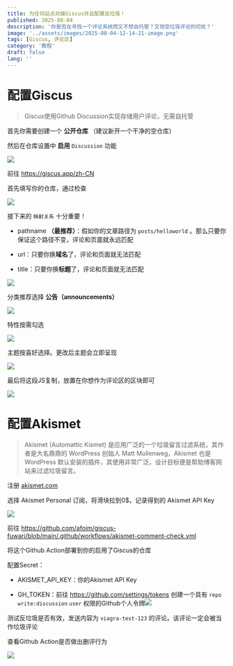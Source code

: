 ```yaml
---
title: 为任何站点对接Giscus并且配置反垃圾！
published: 2025-08-04
description: '你是否在寻找一个评论系统而又不想自托管？又饱受垃圾评论的叨扰？'
image: '../assets/images/2025-08-04-12-14-21-image.png'
tags: [Giscus, 评论区]
category: '教程'
draft: false 
lang: ''
---
```


# 配置Giscus

> Giscus使用Github Discussion实现存储用户评论，无需自托管

首先你需要创建一个 **公开仓库** （建议新开一个干净的空仓库）

然后在仓库设置中 **启用** `Discussion` 功能

![](../assets/images/2025-08-04-12-16-36-image.png)

前往 https://giscus.app/zh-CN

首先填写你的仓库，通过检查

![](../assets/images/2025-08-04-12-17-42-image.png)

接下来的 `映射关系` 十分重要！

- pathname **（最推荐）**：假如你的文章路径为 `posts/helloworld` 。那么只要你保证这个路径不变，评论和页面就永远匹配

- url：只要你换**域名**了，评论和页面就无法匹配

- title：只要你换**标题**了，评论和页面就无法匹配

![](../assets/images/2025-08-04-12-18-21-image.png)

分类推荐选择 **公告（announcements）**

![](../assets/images/2025-08-04-12-22-07-image.png)

特性按需勾选

![](../assets/images/2025-08-04-12-22-25-image.png)

主题按喜好选择。更改后主题会立即呈现

![](../assets/images/2025-08-04-12-22-57-image.png)

最后将这段JS复制，放置在你想作为评论区的区块即可

![](../assets/images/2025-08-04-12-23-41-image.png)

# 配置Akismet

> Akismet (Automattic Kismet) 是应用广泛的一个垃圾留言过滤系统，其作者是大名鼎鼎的 WordPress 创始人 Matt Mullenweg，Akismet 也是 WordPress 默认安装的插件，其使用非常广泛，设计目标便是帮助博客网站来过滤垃圾留言。

注册 [akismet.com](https://akismet.com/)

选择 Akismet Personal 订阅，将滑块拉到0$，记录得到的 Akismet API Key

![](../assets/images/2025-08-04-12-27-58-image.png)

前往 https://github.com/afoim/giscus-fuwari/blob/main/.github/workflows/akismet-comment-check.yml

将这个Github Action部署到你的启用了Giscus的仓库

配置Secret：

- AKISMET_API_KEY：你的Akismet API Key

- GH_TOKEN：前往 https://github.com/settings/tokens 创建一个具有 `repo` `write:discussion` `user` 权限的Github个人令牌![](../assets/images/2025-08-04-12-29-06-image.png)

测试反垃圾是否有效，发送内容为 `viagra-test-123` 的评论。该评论一定会被当作垃圾评论

查看Github Action是否做出删评行为

![](../assets/images/2025-08-04-12-30-37-image.png)
